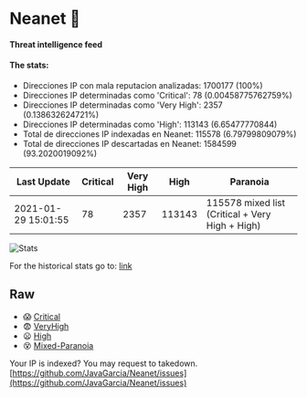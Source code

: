 # Neanet :hocho:
#### Threat intelligence feed
#### The stats:

- Direcciones IP con mala reputacion analizadas: 1700177 (100%)
- Direcciones IP determinadas como 'Critical':  78 (0.00458775762759%)
- Direcciones IP determinadas como 'Very High':  2357 (0.138632624721%)
- Direcciones IP determinadas como 'High':  113143 (6.65477770844)
- Total de direcciones IP indexadas en Neanet:  115578 (6.79799809079%)
- Total de direcciones IP descartadas en Neanet:  1584599 (93.2020019092%)

| Last Update | Critical | Very High | High | Paranoia |
| --- | --- | --- | --- | --- |
| 2021-01-29 15:01:55 | 78 | 2357 | 113143 | 115578 mixed list (Critical + Very High + High)|

![Stats](https://docs.google.com/spreadsheets/d/e/2PACX-1vSnaNMIXVabIpDJjufMlzH7poXnshF3mgd8Is1g9ytUEzVsP5my4Trn8f-xkoLLQ38xpL3HtmUexLo6/pubchart?oid=501124687&format=image)

For the historical stats go to: [link](/stats.csv)
## Raw
- :scream: [Critical](https://raw.githubusercontent.com/JavaGarcia/Neanet/master/blacklists/neanet_critical.txt)
- :fearful: [VeryHigh](https://raw.githubusercontent.com/JavaGarcia/Neanet/master/blacklists/neanet_veryHigh.txtt)
- :frowning: [High](https://raw.githubusercontent.com/JavaGarcia/Neanet/master/blacklists/neanet_high.txt)
- :dizzy_face: [Mixed-Paranoia](https://raw.githubusercontent.com/JavaGarcia/Neanet/master/blacklists/neanet_all.txt)


Your IP is indexed? You may request to takedown. [https://github.com/JavaGarcia/Neanet/issues](https://github.com/JavaGarcia/Neanet/issues)




































































































































































































































































































































































































































































































































































































































































































































































































































































































































































































































































































































































































































































































































































































































































































































































































































































































































































































































































































































































































































































































































































































































































































































































































































































































































































































































































































































































































































































































































































































































































































































































































































































































































































































































































































































































































































































































































































































































































































































































